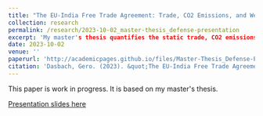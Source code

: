 ```yaml
---
title: "The EU-India Free Trade Agreement: Trade, CO2 Emissions, and Welfare Effects under the Carbon Border Adjustment Mechanism"
collection: research
permalink: /research/2023-10-02_master-thesis_defense-presentation
excerpt: 'My master's thesis quantifies the static trade, CO2 emissions, and welfare effects associated with a phase-in of the Carbon Border Adjustment Mechanism (CBAM) and the EU-India Free Trade Agreement. A general equilibrium model relying on the Armington assumption as a motive for trade is used to evaluate both counterfactual general equilibrium policy changes, ex-ante. Then, the effects of the CBAM are compared to the effects of the EU-India FTA. Multilateral country-sector level data on trade flows and CO2 emissions stem from the OECD Inter-Country Input-Output Tables (ICIO) and the Trade in Embodied CO2 Database (TECO2).'
date: 2023-10-02
venue: ''
paperurl: 'http://academicpages.github.io/files/Master-Thesis_Defense-Presentation.pdf'
citation: 'Dasbach, Gero. (2023). &quot;The EU-India Free Trade Agreement: Trade, CO2 Emissions, and Welfare Effects under the Carbon Border Adjustment Mechanism.&quot; <i></i>. 1(1).'
---
```

This paper is work in progress. It is based on my master's thesis. 

[Presentation slides here](http://academicpages.github.io/files/Master-Thesis_Defense-Presentation.pdf)



